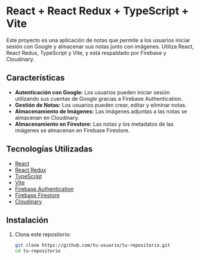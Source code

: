 # React + React Redux + TypeScript + Vite

Este proyecto es una aplicación de notas que permite a los usuarios iniciar sesión con Google y almacenar sus notas junto con imágenes. Utiliza React, React Redux, TypeScript y Vite, y está respaldado por Firebase y Cloudinary.

## Características

- **Autenticación con Google:** Los usuarios pueden iniciar sesión utilizando sus cuentas de Google gracias a Firebase Authentication.
- **Gestión de Notas:** Los usuarios pueden crear, editar y eliminar notas.
- **Almacenamiento de Imágenes:** Las imágenes adjuntas a las notas se almacenan en Cloudinary.
- **Almacenamiento en Firestore:** Las notas y los metadatos de las imágenes se almacenan en Firebase Firestore.

## Tecnologías Utilizadas

- [React](https://reactjs.org/)
- [React Redux](https://react-redux.js.org/)
- [TypeScript](https://www.typescriptlang.org/)
- [Vite](https://vitejs.dev/)
- [Firebase Authentication](https://firebase.google.com/docs/auth)
- [Firebase Firestore](https://firebase.google.com/docs/firestore)
- [Cloudinary](https://cloudinary.com/)

## Instalación

1. Clona este repositorio:
   ```sh
   git clone https://github.com/tu-usuario/tu-repositorio.git
   cd tu-repositorio


